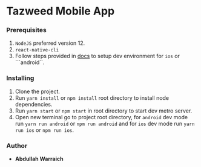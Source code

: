 # Tazweed Mobile App 

### Prerequisites

1. ```NodeJS``` preferred version 12. 
2. ```react-native-cli```
3. Follow steps provided in [docs](https://reactnative.dev/docs/environment-setup) to setup dev environment for ```ios``` or ```android``.

### Installing

1. Clone the project.
2. Run  ```yarn install``` or ```npm install``` root directory to install node dependencies.
3. Run  ```yarn start``` or ```npm start``` in root directory to start dev metro server.
4. Open new terminal go to project root directory, for ```android``` dev mode run ```yarn run android``` or ```npm run android``` and for ```ios``` dev mode run  ```yarn run ios``` or ```npm run ios```.


### Author

* **Abdullah Warraich** 
